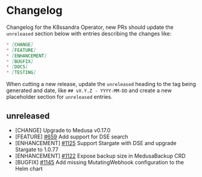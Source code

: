 # Changelog

Changelog for the K8ssandra Operator, new PRs should update the `unreleased` section below with entries describing the changes like:

```markdown
* [CHANGE]
* [FEATURE]
* [ENHANCEMENT]
* [BUGFIX]
* [DOCS]
* [TESTING]
```

When cutting a new release, update the `unreleased` heading to the tag being generated and date, like `## vX.Y.Z - YYYY-MM-DD` and create a new placeholder section for  `unreleased` entries.

## unreleased

* [CHANGE] Upgrade to Medusa v0.17.0
* [FEATURE] [#659](https://github.com/thelastpickle/cassandra-medusa/issues/659) Add support for DSE search 
* [ENHANCEMENT] [#1125](https://github.com/k8ssandra/k8ssandra-operator/issues/1125) Support Stargate with DSE and upgrade Stargate to 1.0.77
* [ENHANCEMENT] [#1122](https://github.com/k8ssandra/k8ssandra-operator/issues/1122) Expose backup size in MedusaBackup CRD
* [BUGFIX] [#1145](https://github.com/k8ssandra/k8ssandra-operator/issues/1145) Add missing MutatingWebhook configuration to the Helm chart
